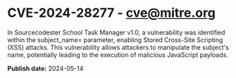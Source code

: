 # CVE-2024-28277 - cve@mitre.org

In Sourcecodester School Task Manager v1.0, a vulnerability was identified within the subject_name= parameter, enabling Stored Cross-Site Scripting (XSS) attacks. This vulnerability allows attackers to manipulate the subject's name, potentially leading to the execution of malicious JavaScript payloads.

**Publish date:** 2024-05-14
